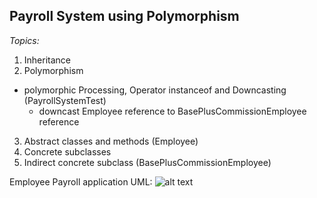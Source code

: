 ## Payroll System using Polymorphism
*Topics:*
1. Inheritance
2. Polymorphism
  - polymorphic Processing, Operator instanceof and Downcasting (PayrollSystemTest)
    - downcast Employee reference to BasePlusCommissionEmployee reference
3. Abstract classes and methods (Employee)
4. Concrete subclasses
5. Indirect concrete subclass (BasePlusCommissionEmployee)

Employee Payroll application UML:
![alt text](https://github.com/RenanBa/Devjava/tree/master/Images/employeeDiageam.png)
